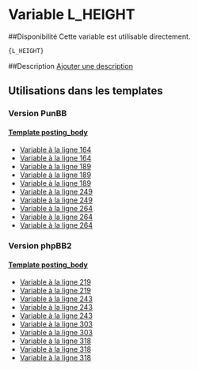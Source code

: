 # Variable L_HEIGHT

##Disponibilité
Cette variable est utilisable directement.

```html
{L_HEIGHT}
```

##Description
[Ajouter une description](https://fa-tvars.appspot.com/var/L_HEIGHT)

## Utilisations dans les templates

### Version PunBB

#### [Template posting_body](punbb/posting_body.md#readme)
* [Variable &agrave; la ligne 164](../punbb/posting_body.tpl#L164)
* [Variable &agrave; la ligne 164](../punbb/posting_body.tpl#L164)
* [Variable &agrave; la ligne 189](../punbb/posting_body.tpl#L189)
* [Variable &agrave; la ligne 189](../punbb/posting_body.tpl#L189)
* [Variable &agrave; la ligne 189](../punbb/posting_body.tpl#L189)
* [Variable &agrave; la ligne 249](../punbb/posting_body.tpl#L249)
* [Variable &agrave; la ligne 249](../punbb/posting_body.tpl#L249)
* [Variable &agrave; la ligne 264](../punbb/posting_body.tpl#L264)
* [Variable &agrave; la ligne 264](../punbb/posting_body.tpl#L264)
* [Variable &agrave; la ligne 264](../punbb/posting_body.tpl#L264)

### Version phpBB2

#### [Template posting_body](subsilver/posting_body.md#readme)
* [Variable &agrave; la ligne 219](../subsilver/posting_body.tpl#L219)
* [Variable &agrave; la ligne 219](../subsilver/posting_body.tpl#L219)
* [Variable &agrave; la ligne 243](../subsilver/posting_body.tpl#L243)
* [Variable &agrave; la ligne 243](../subsilver/posting_body.tpl#L243)
* [Variable &agrave; la ligne 243](../subsilver/posting_body.tpl#L243)
* [Variable &agrave; la ligne 303](../subsilver/posting_body.tpl#L303)
* [Variable &agrave; la ligne 303](../subsilver/posting_body.tpl#L303)
* [Variable &agrave; la ligne 318](../subsilver/posting_body.tpl#L318)
* [Variable &agrave; la ligne 318](../subsilver/posting_body.tpl#L318)
* [Variable &agrave; la ligne 318](../subsilver/posting_body.tpl#L318)